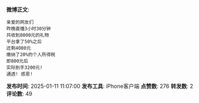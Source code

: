 **微博正文**: 
```
亲爱的网友们
昨晚直播3小时30分钟
共收到8000元的礼物
平台拿了50%之后
还剩4000元
缴纳了20%的个人所得税
即800元后
实际到手3200元!
通透! 感恩!
```
**发布时间**: 2025-01-11 11:07:00
**发布工具**: iPhone客户端
**点赞数**: 276
**转发数**: 2
**评论数**: 49
